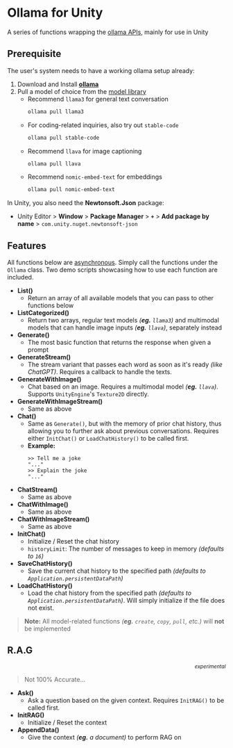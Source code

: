 ﻿# Ollama for Unity
A series of functions wrapping the [ollama APIs](https://github.com/ollama/ollama/blob/main/docs/api.md), mainly for use in Unity

## Prerequisite
The user's system needs to have a working ollama setup already:

1. Download and Install [**ollama**](https://ollama.com/)
2. Pull a model of choice from the [model library](https://ollama.com/library)
    - Recommend `llama3` for general text conversation
        ```bash
        ollama pull llama3
        ```
    - For coding-related inquiries, also try out `stable-code`
        ```bash
        ollama pull stable-code
        ```
    - Recommend `llava` for image captioning
        ```bash
        ollama pull llava
        ```
    - Recommend `nomic-embed-text` for embeddings
        ```bash
        ollama pull nomic-embed-text
        ```

In Unity, you also need the **Newtonsoft.Json** package:

- Unity Editor > **Window** > **Package Manager** > **`+`** > **Add package by name** > `com.unity.nuget.newtonsoft-json`

## Features
All functions below are [asynchronous](https://learn.microsoft.com/en-us/dotnet/csharp/language-reference/keywords/async). Simply call the functions under the `Ollama` class. Two demo scripts showcasing how to use each function are included.

- **List()**
    - Return an array of all available models that you can pass to other functions below
- **ListCategorized()**
    - Return two arrays, regular text models *(**eg.** `llama3`)* and multimodal models that can handle image inputs *(**eg.** `llava`)*, separately instead
- **Generate()**
    - The most basic function that returns the response when given a prompt
- **GenerateStream()**
    - The stream variant that passes each word as soon as it's ready *(like ChatGPT)*. Requires a callback to handle the texts.
- **GenerateWithImage()**
    - Chat based on an image. Requires a multimodal model *(**eg.** `llava`)*. Supports `UnityEngine`'s `Texture2D` directly.
- **GenerateWithImageStream()**
    - Same as above
- **Chat()**
    - Same as `Generate()`, but with the memory of prior chat history, thus allowing you to further ask about previous conversations. Requires either `InitChat()` or `LoadChatHistory()` to be called first.
    - **Example:**
        ```
        >> Tell me a joke
        "..."
        >> Explain the joke
        "..."
        ```
- **ChatStream()**
    - Same as above
- **ChatWithImage()**
    - Same as above
- **ChatWithImageStream()**
    - Same as above
- **InitChat()**
    - Initialize / Reset the chat history
    - `historyLimit`: The number of messages to keep in memory *(defaults to `16`)*
- **SaveChatHistory()**
    - Save the current chat history to the specified path *(defaults to `Application.persistentDataPath`)*
- **LoadChatHistory()**
    - Load the chat history from the specified path *(defaults to `Application.persistentDataPath`)*. Will simply initialize if the file does not exist.

> **Note:** All model-related functions *(**eg.** `create`, `copy`, `pull`, etc.)* will **not** be implemented

## R.A.G
<p align="right"><sup><i>experimental</i></sup></p>

> Not 100% Accurate...

- **Ask()**
    - Ask a question based on the given context. Requires `InitRAG()` to be called first.
- **InitRAG()**
    - Initialize / Reset the context
- **AppendData()**
    - Give the context *(**eg.** a document)* to perform RAG on
